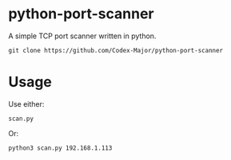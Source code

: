 # python-port-scanner
A simple TCP port scanner written in python.

```git clone https://github.com/Codex-Major/python-port-scanner```

# Usage
Use either:

```scan.py```

Or:

```python3 scan.py 192.168.1.113```
